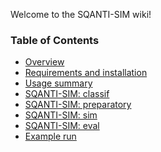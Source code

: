 Welcome to the SQANTI-SIM wiki!

### Table of Contents

- [Overview](https://github.com/jorgemt98/SQANTI-SIM/blob/main/docs/wiki1.md)
- [Requirements and installation](https://github.com/jorgemt98/SQANTI-SIM/blob/main/docs/wiki2.md)
- [Usage summary](https://github.com/jorgemt98/SQANTI-SIM/blob/main/docs/wiki3.md)
- [SQANTI-SIM: classif]()
- [SQANTI-SIM: preparatory]()
- [SQANTI-SIM: sim]()
- [SQANTI-SIM: eval]()
- [Example run]()

